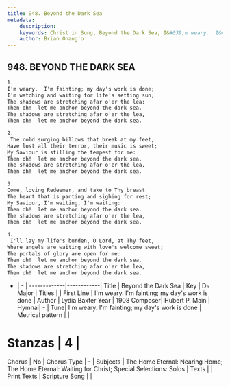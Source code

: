 ```yaml
---
title: 948. Beyond the Dark Sea
metadata:
    description: 
    keywords: Christ in Song, Beyond the Dark Sea, I&#039;m weary.  I&#039;m fainting; my day&#039;s work is done, 
    author: Brian Onang'o
---
```



## 948. BEYOND THE DARK SEA

```txt
1.
I'm weary.  I'm fainting; my day's work is done;
I'm watching and waiting for life's setting sun;
The shadows are stretching afar o'er the lea:
Then oh!  let me anchor beyond the dark sea.
The shadows are stretching afar o'er the lea,
Then oh!  let me anchor beyond the dark sea.

2.
 The cold surging billows that break at my feet,
Have lost all their terror, their music is sweet;
My Saviour is stilling the tempest for me:
Then oh!  let me anchor beyond the dark sea.
The shadows are stretching afar o'er the lea,
Then oh!  let me anchor beyond the dark sea.

3.
Come, loving Redeemer, and take to Thy breast
The heart that is panting and sighing for rest;
My Saviour, I'm waiting, I'm waiting:
Then oh!  let me anchor beyond the dark sea.
The shadows are stretching afar o'er the lea,
Then oh!  let me anchor beyond the dark sea.

4.
 I'll lay my life's burden, O Lord, at Thy feet, 
Where angels are waiting with love's welcome sweet;
The portals of glory are open for me:
Then oh!  let me anchor beyond the dark sea.
The shadows are stretching afar o'er the lea,
Then oh!  let me anchor beyond the dark sea.

```

- |   -  |
-------------|------------|
Title | Beyond the Dark Sea |
Key | D♭ Major |
Titles |  |
First Line | I&#039;m weary.  I&#039;m fainting; my day&#039;s work is done |
Author | Lydia Baxter
Year | 1908
Composer| Hubert P. Main |
Hymnal|  - |
Tune| I&#039;m weary.  I&#039;m fainting; my day&#039;s work is done |
Metrical pattern | |
# Stanzas | 4 |
Chorus | No |
Chorus Type | - |
Subjects | The Home Eternal: Nearing Home; The Home Eternal: Waiting for Christ; Special Selections: Solos |
Texts |  |
Print Texts | 
Scripture Song |  |
  
